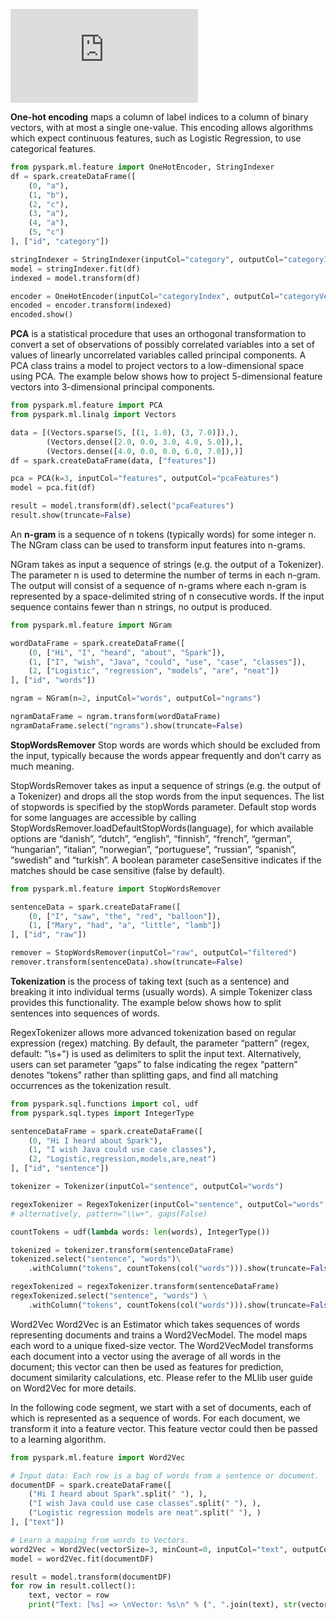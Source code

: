 ![SPARK DOCUMENTATION](https://spark.apache.org/docs/2.1.0/ml-features.html#vectorassembler)

**One-hot encoding** maps a column of label indices to a column of binary vectors, with at most a single one-value. This encoding allows algorithms which expect continuous features, such as Logistic Regression, to use categorical features.


```python
from pyspark.ml.feature import OneHotEncoder, StringIndexer
df = spark.createDataFrame([
    (0, "a"),
    (1, "b"),
    (2, "c"),
    (3, "a"),
    (4, "a"),
    (5, "c")
], ["id", "category"])

stringIndexer = StringIndexer(inputCol="category", outputCol="categoryIndex")
model = stringIndexer.fit(df)
indexed = model.transform(df)

encoder = OneHotEncoder(inputCol="categoryIndex", outputCol="categoryVec")
encoded = encoder.transform(indexed)
encoded.show()

```

**PCA** is a statistical procedure that uses an orthogonal transformation to convert a set of observations of possibly correlated variables into a set of values of linearly uncorrelated variables called principal components. A PCA class trains a model to project vectors to a low-dimensional space using PCA. The example below shows how to project 5-dimensional feature vectors into 3-dimensional principal components.


```python 
from pyspark.ml.feature import PCA
from pyspark.ml.linalg import Vectors

data = [(Vectors.sparse(5, [(1, 1.0), (3, 7.0)]),),
        (Vectors.dense([2.0, 0.0, 3.0, 4.0, 5.0]),),
        (Vectors.dense([4.0, 0.0, 0.0, 6.0, 7.0]),)]
df = spark.createDataFrame(data, ["features"])

pca = PCA(k=3, inputCol="features", outputCol="pcaFeatures")
model = pca.fit(df)

result = model.transform(df).select("pcaFeatures")
result.show(truncate=False)

```

An **n-gram** is a sequence of n tokens (typically words) for some integer n. The NGram class can be used to transform input features into n-grams.

NGram takes as input a sequence of strings (e.g. the output of a Tokenizer). The parameter n is used to determine the number of terms in each n-gram. The output will consist of a sequence of n-grams where each n-gram is represented by a space-delimited string of n consecutive words. If the input sequence contains fewer than n strings, no output is produced.


```python
from pyspark.ml.feature import NGram

wordDataFrame = spark.createDataFrame([
    (0, ["Hi", "I", "heard", "about", "Spark"]),
    (1, ["I", "wish", "Java", "could", "use", "case", "classes"]),
    (2, ["Logistic", "regression", "models", "are", "neat"])
], ["id", "words"])

ngram = NGram(n=2, inputCol="words", outputCol="ngrams")

ngramDataFrame = ngram.transform(wordDataFrame)
ngramDataFrame.select("ngrams").show(truncate=False)
```

**StopWordsRemover**
Stop words are words which should be excluded from the input, typically because the words appear frequently and don’t carry as much meaning.

StopWordsRemover takes as input a sequence of strings (e.g. the output of a Tokenizer) and drops all the stop words from the input sequences. The list of stopwords is specified by the stopWords parameter. Default stop words for some languages are accessible by calling StopWordsRemover.loadDefaultStopWords(language), for which available options are “danish”, “dutch”, “english”, “finnish”, “french”, “german”, “hungarian”, “italian”, “norwegian”, “portuguese”, “russian”, “spanish”, “swedish” and “turkish”. A boolean parameter caseSensitive indicates if the matches should be case sensitive (false by default).




```python
from pyspark.ml.feature import StopWordsRemover

sentenceData = spark.createDataFrame([
    (0, ["I", "saw", "the", "red", "balloon"]),
    (1, ["Mary", "had", "a", "little", "lamb"])
], ["id", "raw"])

remover = StopWordsRemover(inputCol="raw", outputCol="filtered")
remover.transform(sentenceData).show(truncate=False)

```

**Tokenization**  is the process of taking text (such as a sentence) and breaking it into individual terms (usually words). A simple Tokenizer class provides this functionality. The example below shows how to split sentences into sequences of words.

RegexTokenizer allows more advanced tokenization based on regular expression (regex) matching. By default, the parameter “pattern” (regex, default: "\\s+") is used as delimiters to split the input text. Alternatively, users can set parameter “gaps” to false indicating the regex “pattern” denotes “tokens” rather than splitting gaps, and find all matching occurrences as the tokenization result.



```python
from pyspark.sql.functions import col, udf
from pyspark.sql.types import IntegerType

sentenceDataFrame = spark.createDataFrame([
    (0, "Hi I heard about Spark"),
    (1, "I wish Java could use case classes"),
    (2, "Logistic,regression,models,are,neat")
], ["id", "sentence"])

tokenizer = Tokenizer(inputCol="sentence", outputCol="words")

regexTokenizer = RegexTokenizer(inputCol="sentence", outputCol="words", pattern="\\W")
# alternatively, pattern="\\w+", gaps(False)

countTokens = udf(lambda words: len(words), IntegerType())

tokenized = tokenizer.transform(sentenceDataFrame)
tokenized.select("sentence", "words")\
    .withColumn("tokens", countTokens(col("words"))).show(truncate=False)

regexTokenized = regexTokenizer.transform(sentenceDataFrame)
regexTokenized.select("sentence", "words") \
    .withColumn("tokens", countTokens(col("words"))).show(truncate=False)

```

Word2Vec
Word2Vec is an Estimator which takes sequences of words representing documents and trains a Word2VecModel. The model maps each word to a unique fixed-size vector. The Word2VecModel transforms each document into a vector using the average of all words in the document; this vector can then be used as features for prediction, document similarity calculations, etc. Please refer to the MLlib user guide on Word2Vec for more details.

In the following code segment, we start with a set of documents, each of which is represented as a sequence of words. For each document, we transform it into a feature vector. This feature vector could then be passed to a learning algorithm.




```python 
from pyspark.ml.feature import Word2Vec

# Input data: Each row is a bag of words from a sentence or document.
documentDF = spark.createDataFrame([
    ("Hi I heard about Spark".split(" "), ),
    ("I wish Java could use case classes".split(" "), ),
    ("Logistic regression models are neat".split(" "), )
], ["text"])

# Learn a mapping from words to Vectors.
word2Vec = Word2Vec(vectorSize=3, minCount=0, inputCol="text", outputCol="result")
model = word2Vec.fit(documentDF)

result = model.transform(documentDF)
for row in result.collect():
    text, vector = row
    print("Text: [%s] => \nVector: %s\n" % (", ".join(text), str(vector)))

```


